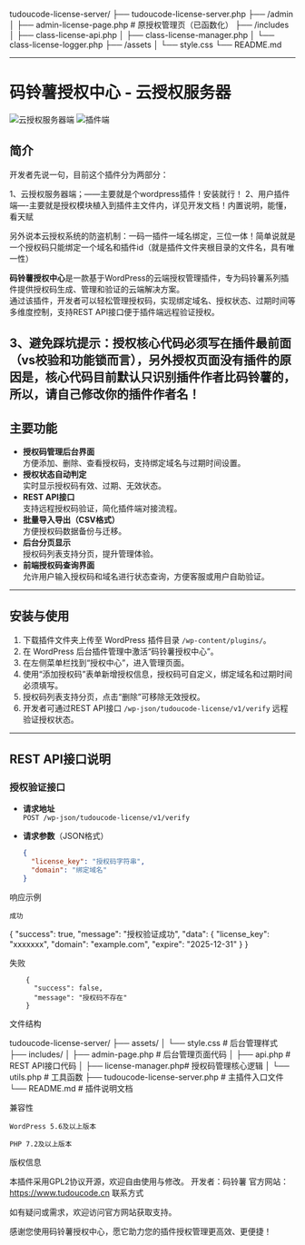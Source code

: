 tudoucode-license-server/
├── tudoucode-license-server.php
├── /admin
│   ├── admin-license-page.php             # 原授权管理页（已函数化）
├── /includes
│   ├── class-license-api.php
│   ├── class-license-manager.php
│   └── class-license-logger.php
├── /assets
│   └── style.css
└── README.md
__________________________________________________________________________________________
# 码铃薯授权中心 - 云授权服务器
![云授权服务器端](https://github.com/user-attachments/assets/7c218368-75d1-4536-86b8-28166a9b3284)
![插件端](https://github.com/user-attachments/assets/d3543a7c-13af-48e0-9cc0-4bd2e43b3030)

## 简介

开发者先说一句，目前这个插件分为两部分：

1、云授权服务器端；——主要就是个wordpress插件！安装就行！
2、用户插件端—-主要就是授权模块植入到插件主文件内，详见开发文档！内置说明，能懂，看天赋

另外说本云授权系统的防盗机制：一码一插件一域名绑定，三位一体！简单说就是一个授权码只能绑定一个域名和插件id（就是插件文件夹根目录的文件名，具有唯一性）

**码铃薯授权中心**是一款基于WordPress的云端授权管理插件，专为码铃薯系列插件提供授权码生成、管理和验证的云端解决方案。  
通过该插件，开发者可以轻松管理授权码，实现绑定域名、授权状态、过期时间等多维度控制，支持REST API接口便于插件端远程验证授权。

3、避免踩坑提示：授权核心代码必须写在插件最前面（vs校验和功能锁而言），另外授权页面没有插件的原因是，核心代码目前默认只识别插件作者比码铃薯的，所以，请自己修改你的插件作者名！
---

## 主要功能

- **授权码管理后台界面**  
  方便添加、删除、查看授权码，支持绑定域名与过期时间设置。  
- **授权状态自动判定**  
  实时显示授权码有效、过期、无效状态。  
- **REST API接口**  
  支持远程授权码验证，简化插件端对接流程。  
- **批量导入导出（CSV格式）**  
  方便授权码数据备份与迁移。  
- **后台分页显示**  
  授权码列表支持分页，提升管理体验。  
- **前端授权码查询界面**  
  允许用户输入授权码和域名进行状态查询，方便客服或用户自助验证。  

---

## 安装与使用

1. 下载插件文件夹上传至 WordPress 插件目录 `/wp-content/plugins/`。  
2. 在 WordPress 后台插件管理中激活“码铃薯授权中心”。  
3. 在左侧菜单栏找到“授权中心”，进入管理页面。  
4. 使用“添加授权码”表单新增授权信息，授权码可自定义，绑定域名和过期时间必须填写。  
5. 授权码列表支持分页，点击“删除”可移除无效授权。  
6. 开发者可通过REST API接口 `/wp-json/tudoucode-license/v1/verify` 远程验证授权状态。  

---

## REST API接口说明

### 授权验证接口

- **请求地址**  
  `POST /wp-json/tudoucode-license/v1/verify`

- **请求参数**（JSON格式）  
  ```json
  {
    "license_key": "授权码字符串",
    "domain": "绑定域名"
  }


响应示例

    成功

{
  "success": true,
  "message": "授权验证成功",
  "data": {
    "license_key": "xxxxxxx",
    "domain": "example.com",
    "expire": "2025-12-31"
  }
}

失败

        {
          "success": false,
          "message": "授权码不存在"
        }

文件结构

tudoucode-license-server/
├── assets/
│   └── style.css          # 后台管理样式
├── includes/
│   ├── admin-page.php     # 后台管理页面代码
│   ├── api.php            # REST API接口代码
│   ├── license-manager.php# 授权码管理核心逻辑
│   └── utils.php          # 工具函数
├── tudoucode-license-server.php  # 主插件入口文件
└── README.md              # 插件说明文档

兼容性

    WordPress 5.6及以上版本

    PHP 7.2及以上版本

版权信息

本插件采用GPL2协议开源，欢迎自由使用与修改。
开发者：码铃薯
官方网站：https://www.tudoucode.cn
联系方式

如有疑问或需求，欢迎访问官方网站获取支持。

感谢您使用码铃薯授权中心，愿它助力您的插件授权管理更高效、更便捷！
